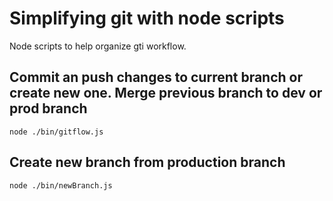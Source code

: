 # Simplifying git with node scripts

Node scripts to help organize gti workflow.

## Commit an push changes to current branch or create new one. Merge previous branch to dev or prod branch
```
node ./bin/gitflow.js 
```

## Create new branch from production branch
```
node ./bin/newBranch.js 
```